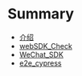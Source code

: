 # Summary

* [介绍](README.md)
* [webSDK\_Check](websdkcheck.md)
* [WeChat\_SDK](wechatsdk.md)
* [e2e\_cypress](chapter1.md)


